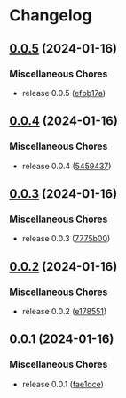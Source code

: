 # Changelog

## [0.0.5](https://github.com/LarsGKodehode/mobius-continuum/compare/v0.0.4...v0.0.5) (2024-01-16)


### Miscellaneous Chores

* release 0.0.5 ([efbb17a](https://github.com/LarsGKodehode/mobius-continuum/commit/efbb17a8b530075f5addbd3049ad54f2055f6c95))

## [0.0.4](https://github.com/LarsGKodehode/mobius-continuum/compare/v0.0.3...v0.0.4) (2024-01-16)


### Miscellaneous Chores

* release 0.0.4 ([5459437](https://github.com/LarsGKodehode/mobius-continuum/commit/54594378c479448f45a5e4f8372a50e112c58e46))

## [0.0.3](https://github.com/LarsGKodehode/mobius-continuum/compare/v0.0.2...v0.0.3) (2024-01-16)


### Miscellaneous Chores

* release 0.0.3 ([7775b00](https://github.com/LarsGKodehode/mobius-continuum/commit/7775b0056bfa01154c4df6a3f18ce97e7ac090db))

## [0.0.2](https://github.com/LarsGKodehode/mobius-continuum/compare/v0.0.1...v0.0.2) (2024-01-16)


### Miscellaneous Chores

* release 0.0.2 ([e178551](https://github.com/LarsGKodehode/mobius-continuum/commit/e178551f270e11c238c12331b597ddbeaa7fd308))

## 0.0.1 (2024-01-16)


### Miscellaneous Chores

* release 0.0.1 ([fae1dce](https://github.com/LarsGKodehode/mobius-continuum/commit/fae1dce1a0a8f189b19ee559270ccd44f738257a))
